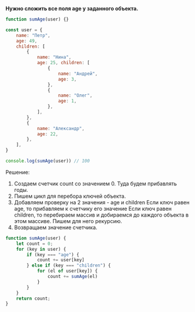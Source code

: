**Нужно сложить все поля age у заданного объекта.**

```javascript
function sumAge(user) {} 

const user = { 
	name: "Петр", 
	age: 49, 
	children: [ 
		{ 
			name: "Нина", 
			age: 25, children: [ 
				{ 
					name: "Андрей", 
					age: 3, 
				}, 
				{ 
					name: "Олег", 
					age: 1, 
				}, 
			], 
		}, 
		{ 
			name: "Александр", 
			age: 22, 
		}, 
	], 
} 

console.log(sumAge(user)) // 100
```

Решение: 
1. Создаем счетчик count со значением 0. Туда будем прибавлять годы.
2. Пишем цикл для перебора ключей объекта.
3. Добавляем проверку на 2 значения - age и сhildren
   Если ключ равен age, то прибавляем к счетчику его значение
   Если ключ равен children, то перебираем массив и добираемся до каждого объекта в этом массиве. Пишем для него рекурсию. 
4. Возвращаем значение счетчика.
```javascript
function sumAge(user) {
	let count = 0;
	for (key in user) {
		if (key === "age") {
			count += user[key]
		} else if (key === "children") {
			for (el of user[key]) {
				count += sumAge(el)
			}
		}
	}
	return count;
}
```


